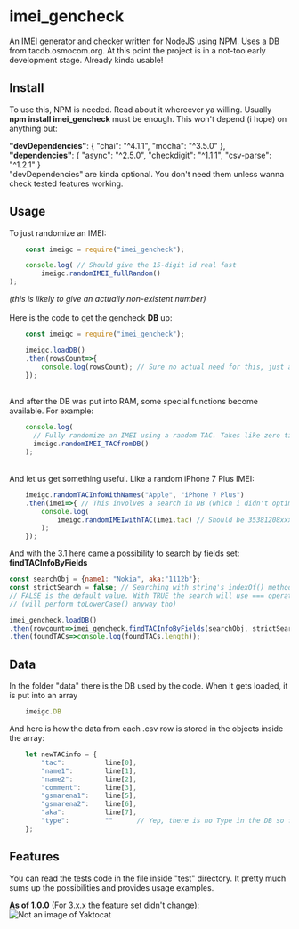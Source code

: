 # imei_gencheck
An IMEI generator and checker written for NodeJS using NPM. Uses a DB from tacdb.osmocom.org.
At this point the project is in a not-too early development stage. Already kinda usable!

## Install
To use this, NPM is needed. Read about it whereever ya willing.
Usually **npm install imei_gencheck** must be enough.
This won't depend (i hope) on anything but:

**"devDependencies"**: {
  "chai": "^4.1.1",
  "mocha": "^3.5.0"
},
**"dependencies"**: {
  "async": "^2.5.0",
  "checkdigit": "^1.1.1",
  "csv-parse": "^1.2.1"
}
<br/>
"devDependencies" are kinda optional. You don't need them unless wanna check tested features working.

## Usage

To just randomize an IMEI:
```js
    const imeigc = require("imei_gencheck");

    console.log( // Should give the 15-digit id real fast
        imeigc.randomIMEI_fullRandom()
);
```
_(this is likely to give an actually non-existent number)_
<br /><br />
Here is the code to get the gencheck **DB** up:
```js
    const imeigc = require("imei_gencheck");

    imeigc.loadDB()
    .then(rowsCount=>{
        console.log(rowsCount); // Sure no actual need for this, just a way to test that all gone well.
    });
```
<br />
And after the DB was put into RAM, some special functions become available. For example:

```js
    console.log(
      // Fully randomize an IMEI using a random TAC. Takes like zero time so not async.
      imeigc.randomIMEI_TACfromDB()
    );
```
<br />
And let us get something useful. Like a random iPhone 7 Plus IMEI:

```js
    imeigc.randomTACInfoWithNames("Apple", "iPhone 7 Plus")
    .then(imei=>{ // This involves a search in DB (which i didn't optimize (yet?) at all), so it's async:
        console.log(
            imeigc.randomIMEIwithTAC(imei.tac) // Should be 35381208xxxxxxx
        );
    });
```

And with the 3.1 here came a possibility to search by fields set:
**findTACInfoByFields**
```js
const searchObj = {name1: "Nokia", aka:"1112b"};
const strictSearch = false; // Searching with string's indexOf() method
// FALSE is the default value. With TRUE the search will use === operator
// (will perform toLowerCase() anyway tho)

imei_gencheck.loadDB()
.then(rowcount=>imei_gencheck.findTACInfoByFields(searchObj, strictSearch))
.then(foundTACs=>console.log(foundTACs.length));
```

## Data
In the folder "data" there is the DB used by the code. When it gets loaded, it is put into an array
```js
    imeigc.DB
```
And here is how the data from each .csv row is stored in the objects inside the array:
```js
    let newTACinfo = {
        "tac":          line[0],
        "name1":        line[1],
        "name2":        line[2],
        "comment":      line[3],
        "gsmarena1":    line[5],
        "gsmarena2":    line[6],
        "aka":          line[7],
        "type":         ""      // Yep, there is no Type in the DB so far.
    };
```

## Features
You can read the tests code in the file inside "test" directory. It pretty much sums up the possibilities and provides usage examples.

**As of 1.0.0** (For 3.x.x the feature set didn't change):
![Not an image of Yaktocat](https://user-images.githubusercontent.com/31159979/29488858-f80aa51e-851b-11e7-87c3-4471a01e8fb8.PNG)
